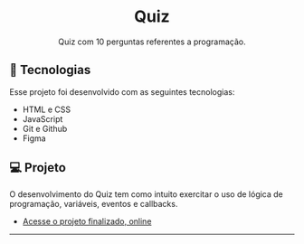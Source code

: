 <h1 align="center"> Quiz </h1>

<p align="center">
Quiz com 10 perguntas referentes a programação. <br/>
</p>

## 🚀 Tecnologias

Esse projeto foi desenvolvido com as seguintes tecnologias:

- HTML e CSS
- JavaScript
- Git e Github
- Figma

## 💻 Projeto

O desenvolvimento do Quiz tem como intuito exercitar o uso de lógica de programação, variáveis, eventos e callbacks.


- [Acesse o projeto finalizado, online](https://matheusalm0.github.io/nlwexpertjs/)
---

